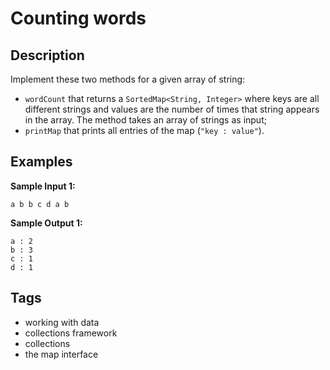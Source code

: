 # Counting words

## Description
Implement these two methods for a given array of string:

- `wordCount` that returns a `SortedMap<String, Integer>` where keys are all different strings and values are the number of times that string appears in the array. The method takes an array of strings as input;
- `printMap` that prints all entries of the map (`"key : value"`).


## Examples
**Sample Input 1:**
```console
a b b c d a b
```

**Sample Output 1:**
```console
a : 2
b : 3
c : 1
d : 1
```

## Tags
- working with data
- collections framework
- collections
- the map interface
